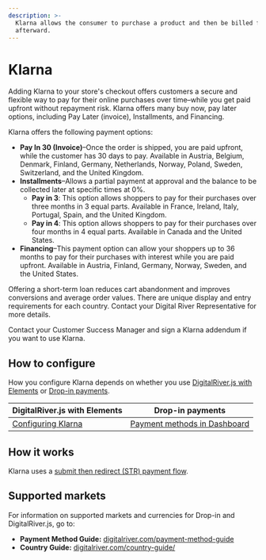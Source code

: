 ```yaml
---
description: >-
  Klarna allows the consumer to purchase a product and then be billed for it
  afterward.
---
```


# Klarna

Adding Klarna to your store's checkout offers customers a secure and flexible way to pay for their online purchases over time–while you get paid upfront without repayment risk. Klarna offers many buy now, pay later options, including Pay Later (invoice), Installments, and Financing.&#x20;

Klarna offers the following payment options:

* **Pay In 30 (Invoice)**–Once the order is shipped, you are paid upfront, while the customer has 30 days to pay. Available in Austria, Belgium, Denmark, Finland, Germany, Netherlands, Norway, Poland, Sweden, Switzerland, and the United Kingdom.
* **Installments**–Allows a partial payment at approval and the balance to be collected later at specific times at 0%.
  * **Pay in 3**: This option allows shoppers to pay for their purchases over three months in 3 equal parts. Available in France, Ireland, Italy, Portugal, Spain, and the United Kingdom.
  * **Pay in 4**: This option allows shoppers to pay for their purchases over four months in 4 equal parts. Available in Canada and the United States.
* **Financing**–This payment option can allow your shoppers up to 36 months to pay for their purchases with interest while you are paid upfront. Available in Austria, Finland, Germany, Norway, Sweden, and the United States.

Offering a short-term loan reduces cart abandonment and improves conversions and average order values. There are unique display and entry requirements for each country. Contact your Digital River Representative for more details.

Contact your Customer Success Manager and sign a Klarna addendum if you want to use Klarna.

## How to configure

How you configure Klarna depends on whether you use [DigitalRiver.js with Elements](../payment-integrations-1/digitalriver.js/) or [Drop-in payments](../payment-integrations-1/drop-in/).  &#x20;

| DigitalRiver.js with Elements                                                             | Drop-in payments                                                                         |
| ----------------------------------------------------------------------------------------- | ---------------------------------------------------------------------------------------- |
| [Configuring Klarna](../payment-integrations-1/digitalriver.js/payment-methods/klarna.md) | [Payment methods in Dashboard](../../administration/dashboard/settings/payment-methods/) |

## How it works

Klarna uses a [submit then redirect (STR) payment flow](../../integration-options/checkouts/building-you-workflows/handling-redirect-payment-methods.md).

## Supported markets <a href="#supported-geographies" id="supported-geographies"></a>

For information on supported markets and currencies for Drop-in and DigitalRiver.js, go to:

* **Payment Method Guide:** [digitalriver.com/payment-method-guide](https://www.digitalriver.com/payment-method-guide/)
* **Country Guide:** [digitalriver.com/country-guide/](https://www.digitalriver.com/country-guide/)

